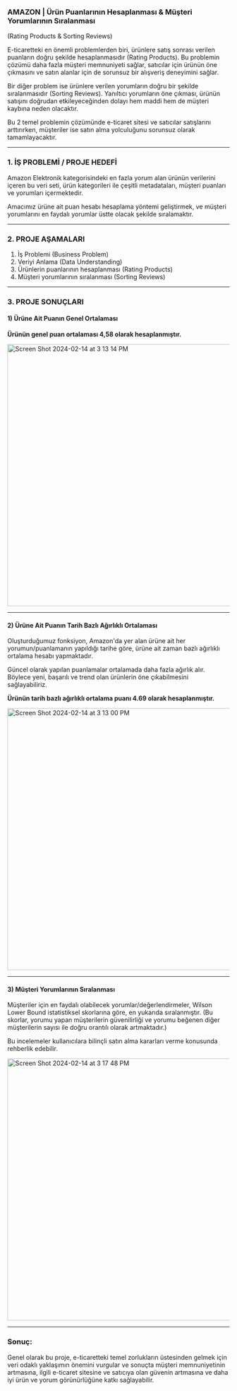 ### AMAZON | Ürün Puanlarının Hesaplanması & Müşteri Yorumlarının Sıralanması
(Rating Products & Sorting Reviews)

E-ticaretteki en önemli problemlerden biri, ürünlere satış sonrası verilen puanların doğru şekilde hesaplanmasıdır (Rating Products).
Bu problemin çözümü daha fazla müşteri memnuniyeti sağlar, satıcılar için ürünün öne çıkmasını ve satın alanlar için de sorunsuz bir alışveriş deneyimini sağlar.

Bir diğer problem ise ürünlere verilen yorumların doğru bir şekilde sıralanmasıdır (Sorting Reviews). Yanıltıcı yorumların öne çıkması, ürünün satışını doğrudan etkileyeceğinden dolayı hem maddi hem de müşteri kaybına neden olacaktır.

Bu 2 temel problemin çözümünde e-ticaret sitesi ve satıcılar satışlarını arttırırken, müşteriler ise satın alma yolculuğunu sorunsuz olarak tamamlayacaktır.

______________________________


### 1. İŞ PROBLEMİ / PROJE HEDEFİ

Amazon Elektronik kategorisindeki en fazla yorum alan ürünün verilerini içeren bu veri seti, ürün kategorileri ile çeşitli metadataları,  müşteri puanları ve yorumları içermektedir.

Amacımız ürüne ait puan hesabı hesaplama yöntemi geliştirmek, ve müşteri yorumlarını en faydalı yorumlar üstte olacak şekilde sıralamaktır.


______________________________

### 2. PROJE AŞAMALARI

1. İş Problemi                        (Business Problem)
2. Veriyi Anlama                      (Data Understanding)
3. Ürünlerin puanlarının hesaplanması (Rating Products)
4. Müşteri yorumlarının sıralanması   (Sorting Reviews)

______________________________

### 3. PROJE SONUÇLARI

#### 1) Ürüne Ait Puanın Genel Ortalaması

**Ürünün genel puan ortalaması 4,58 olarak hesaplanmıştır.**

<img width="593" alt="Screen Shot 2024-02-14 at 3 13 14 PM" src="https://github.com/gozdemadendere/My_Portfolio_Projects_/assets/90986708/b3c06274-ed88-43bf-98c8-9c28f8be8df6">

__________________________________

#### 2) Ürüne Ait Puanın Tarih Bazlı Ağırlıklı Ortalaması

Oluşturduğumuz fonksiyon, Amazon'da yer alan ürüne ait her yorumun/puanlamanın yapıldığı tarihe göre, ürüne ait zaman bazlı ağırlıklı ortalama hesabı yapmaktadır. 

Güncel olarak yapılan puanlamalar ortalamada daha fazla ağırlık alır. Böylece yeni, başarılı ve trend olan ürünlerin öne çıkabilmesini sağlayabiliriz.

**Ürünün tarih bazlı ağırlıklı ortalama puanı 4.69 olarak hesaplanmıştır.**

<img width="593" alt="Screen Shot 2024-02-14 at 3 13 00 PM" src="https://github.com/gozdemadendere/My_Portfolio_Projects_/assets/90986708/f3adbc1b-e37a-4af8-a7e6-8df7e869c906">


__________________________________

#### 3) Müşteri Yorumlarının Sıralanması

Müşteriler için en faydalı olabilecek yorumlar/değerlendirmeler, Wilson Lower Bound istatistiksel skorlarına göre, en yukarıda sıralanmıştır. (Bu skorlar, yorumu yapan müşterilerin güvenilirliği ve yorumu beğenen diğer müşterilerin sayısı ile doğru orantılı olarak artmaktadır.)

Bu incelemeler kullanıcılara bilinçli satın alma kararları verme konusunda rehberlik edebilir.

<img width="593" alt="Screen Shot 2024-02-14 at 3 17 48 PM" src="https://github.com/gozdemadendere/My_Portfolio_Projects_/assets/90986708/c0cf480e-1ff1-48d8-9676-18bd532fae5a">


__________________________________
### Sonuç:

Genel olarak bu proje, e-ticaretteki temel zorlukların üstesinden gelmek için veri odaklı yaklaşımın önemini vurgular ve sonuçta müşteri memnuniyetinin artmasına, ilgili e-ticaret sitesine ve satıcıya olan güvenin artmasına ve daha iyi ürün ve yorum görünürlüğüne katkı sağlayabilir.



